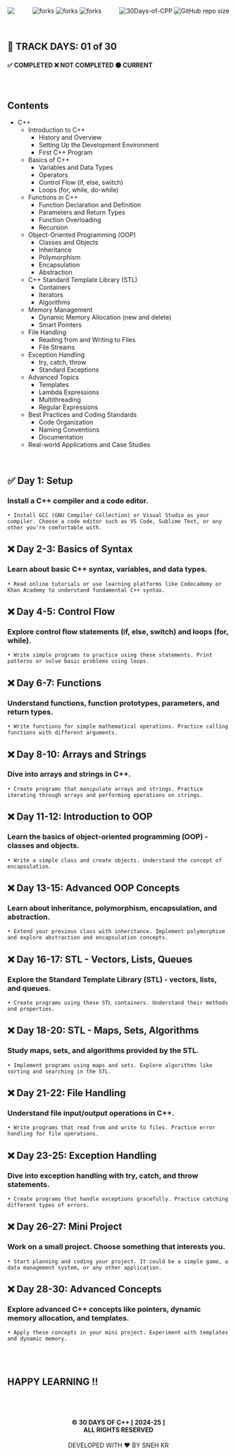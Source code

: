 <img  align="left" src="https://komarev.com/ghpvc/?username=snehkr&repo=30Days-of-CPP&style=for-the-badge&label=VISITORS+COUNT&color=brightgreen"/><img align="right" src="https://img.shields.io/github/repo-size/snehkr/30Days-of-CPP?style=for-the-badge&logo=appveyor" alt="GitHub repo size"/>

<img align="right" alt="30Days-of-CPP"  src="https://socialify.git.ci/snehkr/30Days-of-CPP/image?description=1&font=Bitter&forks=1&issues=1&language=1&logo=https://upload.wikimedia.org/wikipedia/commons/3/32/C%2B%2B_logo.png&name=1&pattern=Circuit%20Board&pulls=1&stargazers=1&theme=Dark" />

<p align="center">
  <img src="https://forthebadge.com/images/badges/built-with-love.svg" alt="forks"/>
  <img src="https://forthebadge.com/images/badges/made-with-c-plus-plus.svg" alt="forks"/>
  <img src="https://forthebadge.com/images/badges/makes-people-smile.svg" alt="forks"/>
</p>

</br>

## 📅 TRACK DAYS: 01 of 30

#### ✅ COMPLETED ❌ NOT COMPLETED 🟠 CURRENT

</br>

## Contents

- C++
  - Introduction to C++
    - History and Overview
    - Setting Up the Development Environment
    - First C++ Program
  - Basics of C++
    - Variables and Data Types
    - Operators
    - Control Flow (if, else, switch)
    - Loops (for, while, do-while)
  - Functions in C++
    - Function Declaration and Definition
    - Parameters and Return Types
    - Function Overloading
    - Recursion
  - Object-Oriented Programming (OOP)
    - Classes and Objects
    - Inheritance
    - Polymorphism
    - Encapsulation
    - Abstraction
  - C++ Standard Template Library (STL)
    - Containers
    - Iterators
    - Algorithms
  - Memory Management
    - Dynamic Memory Allocation (new and delete)
    - Smart Pointers
  - File Handling
    - Reading from and Writing to Files
    - File Streams
  - Exception Handling
    - try, catch, throw
    - Standard Exceptions
  - Advanced Topics
    - Templates
    - Lambda Expressions
    - Multithreading
    - Regular Expressions
  - Best Practices and Coding Standards
    - Code Organization
    - Naming Conventions
    - Documentation
  - Real-world Applications and Case Studies

</br>

## ✅ Day 1: Setup

### Install a C++ compiler and a code editor.

    • Install GCC (GNU Compiler Collection) or Visual Studio as your compiler. Choose a code editor such as VS Code, Sublime Text, or any other you're comfortable with.

## ❌ Day 2-3: Basics of Syntax

### Learn about basic C++ syntax, variables, and data types.

    • Read online tutorials or use learning platforms like Codecademy or Khan Academy to understand fundamental C++ syntax.

## ❌ Day 4-5: Control Flow

### Explore control flow statements (if, else, switch) and loops (for, while).

    • Write simple programs to practice using these statements. Print patterns or solve basic problems using loops.

## ❌ Day 6-7: Functions

### Understand functions, function prototypes, parameters, and return types.

    • Write functions for simple mathematical operations. Practice calling functions with different arguments.

## ❌ Day 8-10: Arrays and Strings

### Dive into arrays and strings in C++.

    • Create programs that manipulate arrays and strings. Practice iterating through arrays and performing operations on strings.

## ❌ Day 11-12: Introduction to OOP

### Learn the basics of object-oriented programming (OOP) - classes and objects.

    • Write a simple class and create objects. Understand the concept of encapsulation.

## ❌ Day 13-15: Advanced OOP Concepts

### Learn about inheritance, polymorphism, encapsulation, and abstraction.

    • Extend your previous class with inheritance. Implement polymorphism and explore abstraction and encapsulation concepts.

## ❌ Day 16-17: STL - Vectors, Lists, Queues

### Explore the Standard Template Library (STL) - vectors, lists, and queues.

    • Create programs using these STL containers. Understand their methods and properties.

## ❌ Day 18-20: STL - Maps, Sets, Algorithms

### Study maps, sets, and algorithms provided by the STL.

    • Implement programs using maps and sets. Explore algorithms like sorting and searching in the STL.

## ❌ Day 21-22: File Handling

### Understand file input/output operations in C++.

    • Write programs that read from and write to files. Practice error handling for file operations.

## ❌ Day 23-25: Exception Handling

### Dive into exception handling with try, catch, and throw statements.

    • Create programs that handle exceptions gracefully. Practice catching different types of errors.

## ❌ Day 26-27: Mini Project

### Work on a small project. Choose something that interests you.

    • Start planning and coding your project. It could be a simple game, a data management system, or any other application.

## ❌ Day 28-30: Advanced Concepts

### Explore advanced C++ concepts like pointers, dynamic memory allocation, and templates.

    • Apply these concepts in your mini project. Experiment with templates and dynamic memory.

</br></br>

## HAPPY LEARNING !!

</br></br>

<h4 align="center">
  © 30 DAYS OF C++ [ 2024-25 ] </br>
  ALL RIGHTS RESERVED
</h4>

<p align="center">
  DEVELOPED WITH ❤️ BY SNEH KR 
</p>
